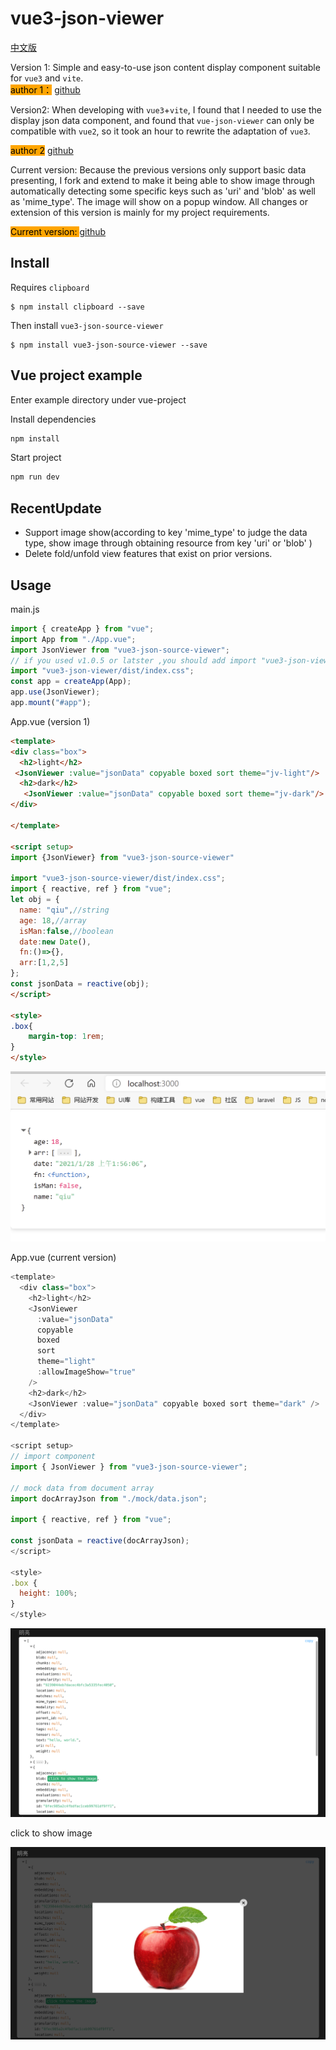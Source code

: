 # vue3-json-viewer

[中文版](readme_cn.md)

Version 1: Simple and easy-to-use json content display component suitable for `vue3` and `vite`.  
<mark style="background-color: orange">author 1：</mark> [github](https://github.com/chenfengjw163/vue-json-viewer)

Version2: When developing with `vue3`+`vite`, I found that I needed to use the display json data component, and found that `vue-json-viewer` can only be compatible with `vue2`, so it took an hour to rewrite the adaptation of `vue3`.  

<mark style="background-color: orange">author 2</mark> [github](https://github.com/qiuquanwu/vue3-json-viewer)  

Current version: Because the previous versions only support basic data presenting, I fork and extend to make it being able to show image through automatically detecting some specific keys such as 'uri' and 'blob' as well as 'mime_type'. The image will show on a popup window. All changes or extension of this version is mainly for my project requirements.  

<mark style="background-color: orange">Current version: </mark> [github](https://github.com/SmartCodeDavid/vue3-json-viewer)

## Install

Requires `clipboard`

```
$ npm install clipboard --save
```

Then install `vue3-json-source-viewer`

```
$ npm install vue3-json-source-viewer --save
```

## Vue project example  
Enter example directory under vue-project

Install dependencies
``` bash
npm install
```

Start project
``` bash
npm run dev
```

## RecentUpdate
- Support image show(according to key 'mime_type' to judge the data type, show image through obtaining resource from key 'uri' or 'blob' )
- Delete fold/unfold view features that exist on prior versions.

## Usage

main.js

```js
import { createApp } from "vue";
import App from "./App.vue";
import JsonViewer from "vue3-json-source-viewer";
// if you used v1.0.5 or latster ,you should add import "vue3-json-viewer/dist/index.css"
import "vue3-json-viewer/dist/index.css";
const app = createApp(App);
app.use(JsonViewer);
app.mount("#app");
```

App.vue (version 1)

``` html
<template>
<div class="box">
  <h2>light</h2>
 <JsonViewer :value="jsonData" copyable boxed sort theme="jv-light"/>
  <h2>dark</h2>
   <JsonViewer :value="jsonData" copyable boxed sort theme="jv-dark"/>
</div>
 
</template>

<script setup>
import {JsonViewer} from "vue3-json-source-viewer"

import "vue3-json-source-viewer/dist/index.css";
import { reactive, ref } from "vue";
let obj = {
  name: "qiu",//string
  age: 18,//array
  isMan:false,//boolean
  date:new Date(),
  fn:()=>{},
  arr:[1,2,5]
};
const jsonData = reactive(obj);
</script>

<style>
.box{
    margin-top: 1rem;
}
</style>

```

![](./img/demo.png) 

App.vue (current version)
``` js
<template>
  <div class="box">
    <h2>light</h2>
    <JsonViewer
      :value="jsonData"
      copyable
      boxed
      sort
      theme="light"
      :allowImageShow="true"
    />
    <h2>dark</h2>
    <JsonViewer :value="jsonData" copyable boxed sort theme="dark" />
  </div>
</template>

<script setup>
// import component
import { JsonViewer } from "vue3-json-source-viewer";

// mock data from document array
import docArrayJson from "./mock/data.json";

import { reactive, ref } from "vue";

const jsonData = reactive(docArrayJson);
</script>

<style>
.box {
  height: 100%;
}
</style>

```

![](./img/demo2.png)  

click to show image

![](./img/demo3.png)